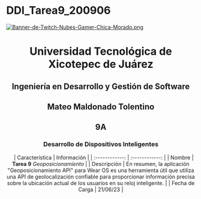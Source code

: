 # DDI_Tarea9_200906

[![Banner-de-Twitch-Nubes-Gamer-Chica-Morado.png](https://i.postimg.cc/15q3LFXF/Banner-de-Twitch-Nubes-Gamer-Chica-Morado.png)](https://postimg.cc/MvzwBvyZ)

<div align="center">
  
# Universidad Tecnológica de Xicotepec de Juárez


## Ingeniería en Desarrollo y Gestión de Software
## Mateo Maldonado Tolentino
## 9A
### Desarrollo de Dispositivos Inteligentes




&nbsp;
&nbsp;
|  Característica |  Información |
| :------------: | :------------: |
| Nombre | **Tarea 9** *Geoposicionamiento* |
| Descripción  | En resumen, la aplicación "Geoposicionamiento API" para Wear OS es una herramienta útil que utiliza una API de geolocalización confiable para proporcionar información precisa sobre la ubicación actual de los usuarios en su reloj inteligente.   |
|  Fecha de Carga | 21/06/23  |
